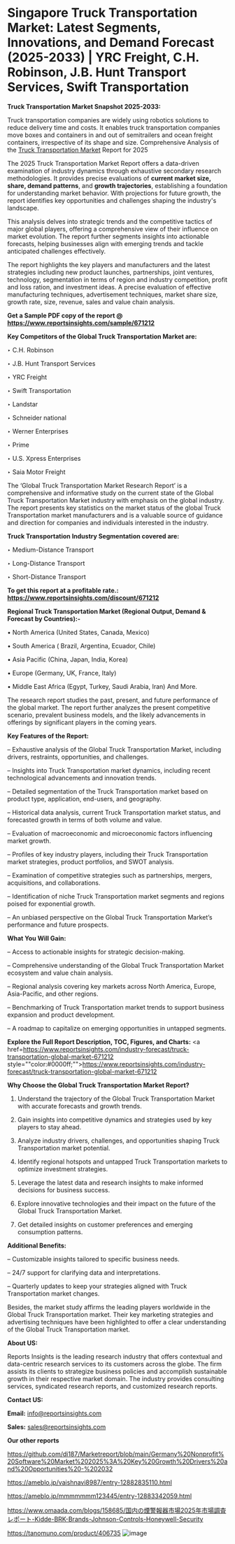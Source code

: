 # Singapore Truck Transportation Market: Latest Segments, Innovations, and Demand Forecast (2025-2033) | YRC Freight, C.H. Robinson, J.B. Hunt Transport Services, Swift Transportation

<strong>Truck Transportation Market Snapshot 2025-2033:</strong>

Truck transportation companies are widely using robotics solutions to reduce delivery time and costs. It enables truck transportation companies move boxes and containers in and out of semitrailers and ocean freight containers, irrespective of its shape and size. Comprehensive Analysis of the <a href=https://www.reportsinsights.com/sample/671212>Truck Transportation Market</a> Report for 2025

The 2025 Truck Transportation Market Report offers a data-driven examination of industry dynamics through exhaustive secondary research methodologies. It provides precise evaluations of <strong>current market size, share, demand patterns</strong>, and <strong>growth trajectories</strong>, establishing a foundation for understanding market behavior. With projections for future growth, the report identifies key opportunities and challenges shaping the industry's landscape.

This analysis delves into strategic trends and the competitive tactics of major global players, offering a comprehensive view of their influence on market evolution. The report further segments insights into actionable forecasts, helping businesses align with emerging trends and tackle anticipated challenges effectively.

The report highlights the key players and manufacturers and the latest strategies including new product launches, partnerships, joint ventures, technology, segmentation in terms of region and industry competition, profit and loss ration, and investment ideas. A precise evaluation of effective manufacturing techniques, advertisement techniques, market share size, growth rate, size, revenue, sales and value chain analysis.

<strong>Get a Sample PDF copy of the report @ <a href=https://www.reportsinsights.com/sample/671212 style=color:#0000ff;>https://www.reportsinsights.com/sample/671212</a></strong>

<strong>Key Competitors of the Global Truck Transportation Market are:</strong>

‣ C.H. Robinson

‣ J.B. Hunt Transport Services

‣ YRC Freight

‣ Swift Transportation

‣ Landstar

‣ Schneider national

‣ Werner Enterprises

‣ Prime

‣ U.S. Xpress Enterprises

‣ Saia Motor Freight

The ‘Global Truck Transportation Market Research Report’ is a comprehensive and informative study on the current state of the Global Truck Transportation Market industry with emphasis on the global industry. The report presents key statistics on the market status of the global Truck Transportation market manufacturers and is a valuable source of guidance and direction for companies and individuals interested in the industry.

<strong>Truck Transportation Industry Segmentation covered are:</strong>

‣ Medium-Distance Transport

‣ Long-Distance Transport

‣ Short-Distance Transport

<strong>To get this report at a profitable rate.: <a href=https://www.reportsinsights.com/discount/671212 style=color:#0000ff;>https://www.reportsinsights.com/discount/671212</a></strong>

<strong>Regional Truck Transportation Market (Regional Output, Demand &amp; Forecast by Countries):-</strong>

• North America (United States, Canada, Mexico)

• South America ( Brazil, Argentina, Ecuador, Chile)

• Asia Pacific (China, Japan, India, Korea)

• Europe (Germany, UK, France, Italy)

• Middle East Africa (Egypt, Turkey, Saudi Arabia, Iran) And More.

The research report studies the past, present, and future performance of the global market. The report further analyzes the present competitive scenario, prevalent business models, and the likely advancements in offerings by significant players in the coming years.

<strong>Key Features of the Report:</strong>

– Exhaustive analysis of the Global Truck Transportation Market, including drivers, restraints, opportunities, and challenges.

– Insights into Truck Transportation market dynamics, including recent technological advancements and innovation trends.

– Detailed segmentation of the Truck Transportation market based on product type, application, end-users, and geography.

– Historical data analysis, current Truck Transportation market status, and forecasted growth in terms of both volume and value.

– Evaluation of macroeconomic and microeconomic factors influencing market growth.

– Profiles of key industry players, including their Truck Transportation market strategies, product portfolios, and SWOT analysis.

– Examination of competitive strategies such as partnerships, mergers, acquisitions, and collaborations.

– Identification of niche Truck Transportation market segments and regions poised for exponential growth.

– An unbiased perspective on the Global Truck Transportation Market’s performance and future prospects.

<strong>What You Will Gain:</strong>

– Access to actionable insights for strategic decision-making.

– Comprehensive understanding of the Global Truck Transportation Market ecosystem and value chain analysis.

– Regional analysis covering key markets across North America, Europe, Asia-Pacific, and other regions.

– Benchmarking of Truck Transportation market trends to support business expansion and product development.

– A roadmap to capitalize on emerging opportunities in untapped segments.

<strong>Explore the Full Report Description, TOC, Figures, and Charts:</strong>
<a href=https://www.reportsinsights.com/industry-forecast/truck-transportation-global-market-671212 style=""color:#0000ff;"">https://www.reportsinsights.com/industry-forecast/truck-transportation-global-market-671212</a>

<strong>Why Choose the Global Truck Transportation Market Report?</strong>

1. Understand the trajectory of the Global Truck Transportation Market with accurate forecasts and growth trends.

2. Gain insights into competitive dynamics and strategies used by key players to stay ahead.

3. Analyze industry drivers, challenges, and opportunities shaping Truck Transportation market potential.

4. Identify regional hotspots and untapped Truck Transportation markets to optimize investment strategies.

5. Leverage the latest data and research insights to make informed decisions for business success.

6. Explore innovative technologies and their impact on the future of the Global Truck Transportation Market.

7. Get detailed insights on customer preferences and emerging consumption patterns.

<strong>Additional Benefits:</strong>

– Customizable insights tailored to specific business needs.

– 24/7 support for clarifying data and interpretations.

– Quarterly updates to keep your strategies aligned with Truck Transportation market changes.

Besides, the market study affirms the leading players worldwide in the Global Truck Transportation market. Their key marketing strategies and advertising techniques have been highlighted to offer a clear understanding of the Global Truck Transportation market.

<strong><strong>About US</strong>:</strong>

Reports Insights is the leading research industry that offers contextual and data-centric research services to its customers across the globe. The firm assists its clients to strategize business policies and accomplish sustainable growth in their respective market domain. The industry provides consulting services, syndicated research reports, and customized research reports.

<strong>Contact US:</strong>

<p class=><b>Email:</b> <a href=mailto:info@reportsinsights.com>info@reportsinsights.com</a></p>
<p class=><b>Sales:</b> <a href=mailto:sales@reportsinsights.com>sales@reportsinsights.com</a></p>

<strong>Our other reports</strong>

<a href=https://github.com/di187/Marketreport/blob/main/Germany%20Nonprofit%20Software%20Market%202025%3A%20Key%20Growth%20Drivers%20and%20Opportunities%20-%202032>https://github.com/di187/Marketreport/blob/main/Germany%20Nonprofit%20Software%20Market%202025%3A%20Key%20Growth%20Drivers%20and%20Opportunities%20-%202032</a>

<a href=https://ameblo.jp/vaishnavi8987/entry-12882835110.html>https://ameblo.jp/vaishnavi8987/entry-12882835110.html</a>

<a href=https://ameblo.jp/mmmmmmm123445/entry-12883342059.html>https://ameblo.jp/mmmmmmm123445/entry-12883342059.html</a>

<a href=https://www.omaada.com/blogs/158685/国内の煙警報器市場2025年市場調査レポート-Kidde-BRK-Brands-Johnson-Controls-Honeywell-Security>https://www.omaada.com/blogs/158685/国内の煙警報器市場2025年市場調査レポート-Kidde-BRK-Brands-Johnson-Controls-Honeywell-Security</a>

<a href=https://tanomuno.com/product/406735>https://tanomuno.com/product/406735</a>
![image](https://github.com/user-attachments/assets/8d76d69d-e8d4-48c9-a32b-0039b2f47de7)
